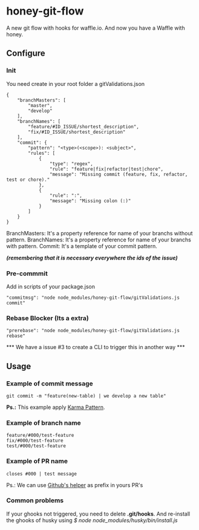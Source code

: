 
# honey-git-flow
A new git flow with hooks for waffle.io. And now you have a Waffle with honey.

## Configure
### Init
You need create in your root folder a gitValidations.json

```
{
    "branchMasters": [
        "master",
        "develop"
    ],
    "branchNames": [
        "feature/#ID_ISSUE/shortest_description",
        "fix/#ID_ISSUE/shortest_description"
    ],
    "commit": {
        "pattern": "<type>(<scope>): <subject>",
        "rules": [
            {
                "type": "regex",
                "rule": "feature|fix|refactor|test|chore",
                "message": "Missing commit (feature, fix, refactor, test or chore)."
            },
            {
                "rule": ":",
                "message": "Missing colon (:)"
            }
        ]
    }
}
```
BranchMasters: It's a property reference for name of your branchs without pattern.
BranchNames: It's a property reference for name of your branchs with pattern.
Commit: It's a template of your commit pattern.

***(remembering that it is necessary everywhere the ids of the issue)***

### Pre-commmit
Add in scripts of your package.json
```
"commitmsg": "node node_modules/honey-git-flow/gitValidations.js commit"
````

### Rebase Blocker (Its a extra)
```
"prerebase": "node node_modules/honey-git-flow/gitValidations.js rebase"
````

*** We have a issue #3 to create a CLI to trigger this in another way ***

## Usage

### Example of commit message
```
git commit -m "feature(new-table) | we develop a new table"
```

**Ps.:** This example apply [Karma Pattern](karma-runner.github.io/2.0/dev/git-commit-msg.html).

### Example of branch name
```
feature/#000/test-feature
fix/#000/test-feature
test/#000/test-feature
```

### Example of PR name
```
closes #000 | test message
```

Ps.: We can use [Github's helper](https://help.github.com/articles/closing-issues-using-keywords/) as prefix in yours PR's 

### Common problems
If your ghooks not triggered, you need to delete **.git/hooks**.
And re-install the ghooks of husky using *$ node node_modules/husky/bin/install.js*
